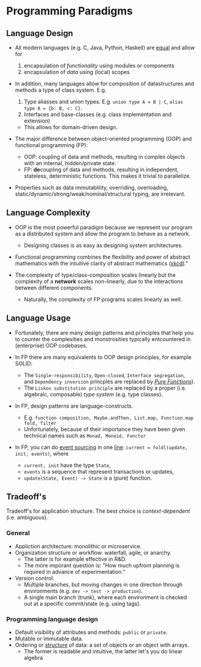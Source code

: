 # Programming Paradigms

## Language Design

* All modern languages (e.g. C, Java, Python, Haskell) are [equal](https://en.wikipedia.org/wiki/Turing_completeness) and allow for
  1. encapsulation of _functionality_ using modules or components
  2. encapsulation of _data_ using (local) scopes

* In addition, many languages allow for composition of datastructures and methods a type of class system. E.g.
  1. Type aliasses and union types.
    E.g. `union type A = B | C`, `alias type A = {b: B, c: C}`.
  2. Interfaces and base-classes (e.g. class implementation and extension)
  * This allows for domain-driven design.

* The major difference between object-oriented programming (OOP) and functional programming (FP):
    * OOP: coupling of data and methods, resulting in complex objects with an internal, hidden/private state.
    * FP: **de**coupling of data and methods, resulting in independent, stateless, deterministic functions. 
      This makes it trivial to parallelize.

* Properties such as data immutablility, overriding, overloading, static/dynamic/strong/weak/nominal/structural typing, are irrelevant.


## Language Complexity

* OOP is the most powerful paradigm because we represent our program as a distributed system and allow the program to behave as a network.
  * Designing classes is as easy as designing system architectures.

* Functional programming combines the flexibility and power of abstract mathematics with the intuitive clarity of abstract mathematics ([xkcd](https://xkcd.com/1270/))."


* The complexity of type/class-composition scales linearly but the complexity of a **network** scales non-linearly, due to the interactions between different components.
   * Naturally, the complexity of FP programs scales linearly as well.


## Language Usage

* Fortunately, there are many design patterns and principles that help you to counter the complexities and monstrosities typically entcountered in (enterprise) OOP codebases.

* In FP there are many equivalents to OOP design principles, for example SOLID:
   * The `Single-responsibility`, `Open-closed`, `Interface segregation`, and `Dependency inversion` princples are replaced by [_Pure Functions_](https://en.wikipedia.org/wiki/Pure_function)).
   * The `Liskov substitution principle` are replaced by a proper (i.e. algebraic, composable) _type system_ (e.g. type classes).

* In FP, design patterns are language-constructs.
  * E.g. `function composition, Maybe.andThen, List.map, Function.map fold, filter`
  * Unfortunately, because of their importance they have been given technical names such as `Monad, Monoid, Functor`

* In FP, you can do [event sourcing](https://martinfowler.com/eaaDev/EventSourcing.html) in one [line](https://wiki.haskell.org/Fold):
  `current = foldl(update, init, events)`, where
  * `current, init` have the type `State`,
  * `events` is a sequence that represent transactions or updates,
  * `update(State, Event) -> State` is a (pure) function.

## Tradeoff's

Tradeoff's for application structure. 
The best choice is *context-dependent* (i.e. ambiguous).


### General
* Appliction architecture: monolithic or microservice.
* Organization structure or workflow: waterfall, agile, or anarchy.
  * The latter is for example effective in R&D.
  * The more imporant question is: "How much upfront planning is required in advance of experimentation."
* Version control:
  * Multiple branches, but moving changes in one direction through environments (e.g. `dev -> test -> production`).
  * A single main branch (trunk), where each environment is checked out at a specific commit/state (e.g. using tags).


### Programming language design
* Default visibility of attributes and methods: `public` or `private`.
* Mutable or immutable data.
* Ordering or [structure](https://en.wikipedia.org/wiki/AoS_and_SoA) of data: a _set_ of objects or an object with arrays.
  * The former is readable and intuitive, the latter let's you do linear algebra

